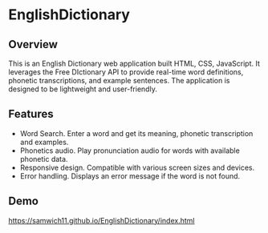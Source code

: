 # EnglishDictionary

## Overview
This is an English Dictionary web application built HTML, CSS, JavaScript. It leverages the Free DIctionary API to provide real-time word definitions, phonetic transcriptions, and example sentences. The application is designed to be lightweight and user-friendly.

## Features
- Word Search. Enter a word and get its meaning, phonetic transcription and examples.
- Phonetics audio. Play pronunciation audio for words with available phonetic data.
- Responsive design. Compatible with various screen sizes and devices.
- Error handling. Displays an error message if the word is not found.

## Demo
https://samwich11.github.io/EnglishDictionary/index.html
